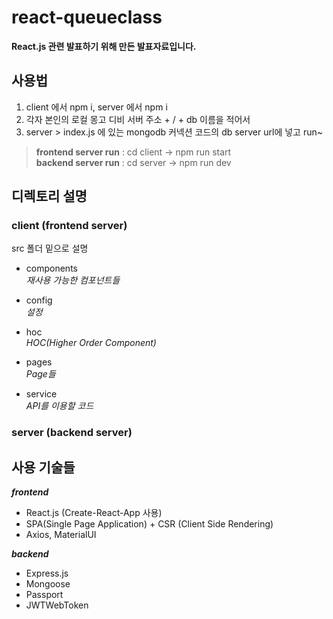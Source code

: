 # react-queueclass

**React.js 관련 발표하기 위해 만든 발표자료입니다.**    

## 사용법
1. client 에서 npm i, server 에서 npm i 
2. 각자 본인의 로컬 몽고 디비 서버 주소 + / + db 이름을 적어서    
3. server > index.js 에 있는 mongodb 커넥션 코드의 db server url에 넣고 run~    

> **frontend server run** : cd client -> npm run start   
> **backend server run** : cd server -> npm run dev

## 디렉토리 설명

### client (frontend server)    

src 폴더 밑으로 설명

- components    
    _재사용 가능한 컴포넌트들_

- config    
    _설정_

- hoc    
    _HOC(Higher Order Component)_

- pages    
    _Page들_ 

- service    
    _API를 이용할 코드_


### server (backend server)
   

## 사용 기술들
 
***frontend***

- React.js (Create-React-App 사용)
- SPA(Single Page Application) + CSR (Client Side Rendering)
- Axios, MaterialUI

***backend***
- Express.js
- Mongoose
- Passport
- JWTWebToken
